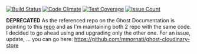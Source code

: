 [![Build Status](https://travis-ci.org/mmornati/ghost-cloudinary-store.svg?branch=master)](https://travis-ci.org/mmornati/ghost-cloudinary-store) [![Code Climate](https://codeclimate.com/github/mmornati/ghost-cloudinary-store/badges/gpa.svg)](https://codeclimate.com/github/mmornati/ghost-cloudinary-store) [![Test Coverage](https://codeclimate.com/github/mmornati/ghost-cloudinary-store/badges/coverage.svg)](https://codeclimate.com/github/mmornati/ghost-cloudinary-store/coverage) [![Issue Count](https://codeclimate.com/github/mmornati/ghost-cloudinary-store/badges/issue_count.svg)](https://codeclimate.com/github/mmornati/ghost-cloudinary-store)


**DEPRECATED**
As the referenced repo on the Ghost Documentation is pointing to this [repo](https://github.com/mmornati/ghost-cloudinary-store) and as I'm maintaining both 2 repo with the same code. I decided to go ahead using and upgrading only the other one.
For an issue, update, ... you can go here: https://github.com/mmornati/ghost-cloudinary-store
